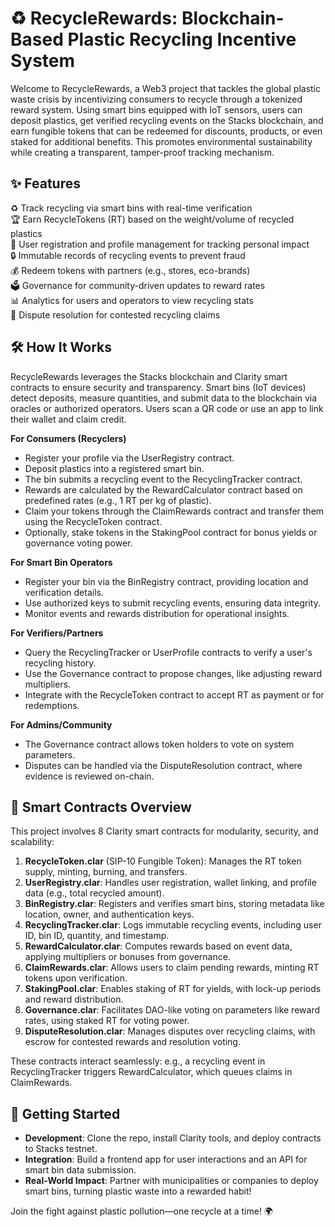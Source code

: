 # ♻️ RecycleRewards: Blockchain-Based Plastic Recycling Incentive System

Welcome to RecycleRewards, a Web3 project that tackles the global plastic waste crisis by incentivizing consumers to recycle through a tokenized reward system. Using smart bins equipped with IoT sensors, users can deposit plastics, get verified recycling events on the Stacks blockchain, and earn fungible tokens that can be redeemed for discounts, products, or even staked for additional benefits. This promotes environmental sustainability while creating a transparent, tamper-proof tracking mechanism.

## ✨ Features

♻️ Track recycling via smart bins with real-time verification  
🏆 Earn RecycleTokens (RT) based on the weight/volume of recycled plastics  
📱 User registration and profile management for tracking personal impact  
🔒 Immutable records of recycling events to prevent fraud  
💰 Redeem tokens with partners (e.g., stores, eco-brands)  
🗳️ Governance for community-driven updates to reward rates  
📊 Analytics for users and operators to view recycling stats  
🚫 Dispute resolution for contested recycling claims  

## 🛠 How It Works

RecycleRewards leverages the Stacks blockchain and Clarity smart contracts to ensure security and transparency. Smart bins (IoT devices) detect deposits, measure quantities, and submit data to the blockchain via oracles or authorized operators. Users scan a QR code or use an app to link their wallet and claim credit.

**For Consumers (Recyclers)**  
- Register your profile via the UserRegistry contract.  
- Deposit plastics into a registered smart bin.  
- The bin submits a recycling event to the RecyclingTracker contract.  
- Rewards are calculated by the RewardCalculator contract based on predefined rates (e.g., 1 RT per kg of plastic).  
- Claim your tokens through the ClaimRewards contract and transfer them using the RecycleToken contract.  
- Optionally, stake tokens in the StakingPool contract for bonus yields or governance voting power.  

**For Smart Bin Operators**  
- Register your bin via the BinRegistry contract, providing location and verification details.  
- Use authorized keys to submit recycling events, ensuring data integrity.  
- Monitor events and rewards distribution for operational insights.  

**For Verifiers/Partners**  
- Query the RecyclingTracker or UserProfile contracts to verify a user's recycling history.  
- Use the Governance contract to propose changes, like adjusting reward multipliers.  
- Integrate with the RecycleToken contract to accept RT as payment or for redemptions.  

**For Admins/Community**  
- The Governance contract allows token holders to vote on system parameters.  
- Disputes can be handled via the DisputeResolution contract, where evidence is reviewed on-chain.  

## 📜 Smart Contracts Overview

This project involves 8 Clarity smart contracts for modularity, security, and scalability:  

1. **RecycleToken.clar** (SIP-10 Fungible Token): Manages the RT token supply, minting, burning, and transfers.  
2. **UserRegistry.clar**: Handles user registration, wallet linking, and profile data (e.g., total recycled amount).  
3. **BinRegistry.clar**: Registers and verifies smart bins, storing metadata like location, owner, and authentication keys.  
4. **RecyclingTracker.clar**: Logs immutable recycling events, including user ID, bin ID, quantity, and timestamp.  
5. **RewardCalculator.clar**: Computes rewards based on event data, applying multipliers or bonuses from governance.  
6. **ClaimRewards.clar**: Allows users to claim pending rewards, minting RT tokens upon verification.  
7. **StakingPool.clar**: Enables staking of RT for yields, with lock-up periods and reward distribution.  
8. **Governance.clar**: Facilitates DAO-like voting on parameters like reward rates, using staked RT for voting power.  
9. **DisputeResolution.clar**: Manages disputes over recycling claims, with escrow for contested rewards and resolution voting.  

These contracts interact seamlessly: e.g., a recycling event in RecyclingTracker triggers RewardCalculator, which queues claims in ClaimRewards.

## 🚀 Getting Started

- **Development**: Clone the repo, install Clarity tools, and deploy contracts to Stacks testnet.  
- **Integration**: Build a frontend app for user interactions and an API for smart bin data submission.  
- **Real-World Impact**: Partner with municipalities or companies to deploy smart bins, turning plastic waste into a rewarded habit!  

Join the fight against plastic pollution—one recycle at a time! 🌍